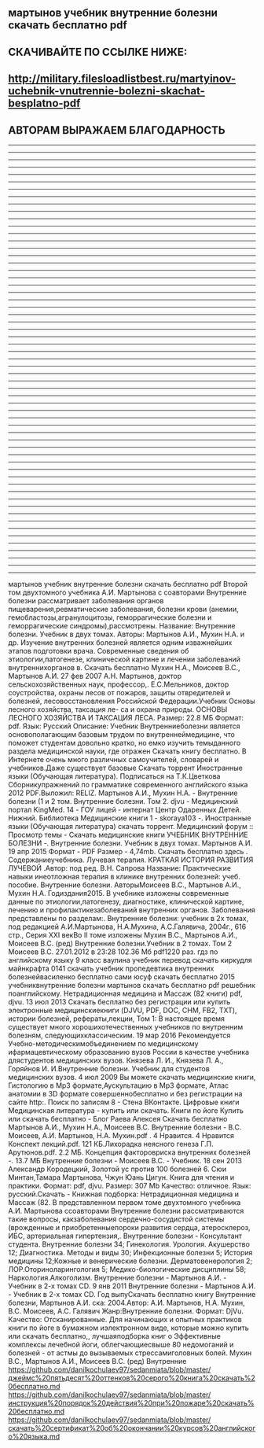 мартынов учебник внутренние болезни скачать бесплатно pdf
--------------------------------------------------
СКАЧИВАЙТЕ ПО ССЫЛКЕ НИЖЕ:
--------------------------------------------------
http://military.filesloadlistbest.ru/martyinov-uchebnik-vnutrennie-bolezni-skachat-besplatno-pdf
--------------------------------------------------
АВТОРАМ ВЫРАЖАЕМ БЛАГОДАРНОСТЬ
--------------------------------------------------
--------------------------------------------------
--------------------------------------------------
--------------------------------------------------
--------------------------------------------------
--------------------------------------------------
--------------------------------------------------
--------------------------------------------------
--------------------------------------------------
--------------------------------------------------
--------------------------------------------------
--------------------------------------------------
--------------------------------------------------
--------------------------------------------------
--------------------------------------------------
--------------------------------------------------
--------------------------------------------------
--------------------------------------------------
--------------------------------------------------
--------------------------------------------------
--------------------------------------------------
--------------------------------------------------
--------------------------------------------------
--------------------------------------------------
--------------------------------------------------
--------------------------------------------------
--------------------------------------------------
--------------------------------------------------
--------------------------------------------------
--------------------------------------------------
--------------------------------------------------
--------------------------------------------------
--------------------------------------------------
--------------------------------------------------
--------------------------------------------------
--------------------------------------------------
--------------------------------------------------
--------------------------------------------------
--------------------------------------------------
--------------------------------------------------
--------------------------------------------------
--------------------------------------------------
--------------------------------------------------
--------------------------------------------------
--------------------------------------------------
--------------------------------------------------
--------------------------------------------------
--------------------------------------------------
--------------------------------------------------
--------------------------------------------------
--------------------------------------------------
--------------------------------------------------
--------------------------------------------------
--------------------------------------------------
--------------------------------------------------
--------------------------------------------------
--------------------------------------------------
--------------------------------------------------
--------------------------------------------------
--------------------------------------------------
мартынов учебник внутренние болезни скачать бесплатно pdf Второй том двухтомного учебника А.И. Мартынова с соавторами Внутренние болезни рассматривает заболевания органов пищеварения,ревматические заболевания, болезни крови (анемии, гемобластозы,агранулоцитозы, геморрагические болезни и геморрагические синдромы),рассмотрены. Название: Внутренние болезни. Учебник в двух томах. Авторы: Мартынов А.И., Мухин Н.А. и др. Изучение внутренних болезней является одним изважнейших этапов подготовки врача. Современные сведения об этиологии,патогенезе, клинической картине и лечении заболеваний внутреннихорганов в. Скачать бесплатно Мухин Н.А., Моисеев B.C., Мартынов А.И. 27 фев 2007  А.Н. Мартынов, доктор сельскохозяйственных наук, профессор,. Е.С.Мельников, доктор  соустройства, охраны лесов от пожаров, защиты отвредителей и болезней, лесовосстановления  Российской Федерации.Учебник Основы лесного хозяйства, таксация ле- са и охрана природы. ОСНОВЫ ЛЕСНОГО ХОЗЯЙСТВА И ТАКСАЦИЯ ЛЕСА. Размер: 22.8 МБ Формат: pdf. Язык: Русский Описание: Учебник Внутренниеболезни является основополагающим базовым трудом по внутреннеймедицине, что поможет студентам довольно кратко, но емко изучить темыданного раздела медицинской науки, где отражен Скачать книгу бесплатно. В Интернете очень много различных самоучителей, словарей и учебников.Даже существует базовые  Скачать торрент Иностранные языки (Обучающая литература). Подписаться на  Т.К.Цветкова  Сборникупражнений по грамматике современного английского языка 2012  PDF.Выложил: RELIZ. Мартынов А.И., Мухин Н.А. - Внутренние болезни (1 и 2 том. Внутренние болезни. Том 2. djvu - Медицинский портал KingMed. 14 - ГОУ лицей - интернат Центр Одаренных Детей. Нижний. Библиотека Медицинские книги 1 - skoraya103 -. Иностранные языки (Обучающая литература) скачать торрент. Медицинский форум :: Просмотр темы - Скачать медицинские книги
УЧЕБНИК ВНУТРЕННИЕ БОЛЕЗНИ -. Внутренние болезни. Учебник в двух томах. Мартынов А.И. 19 апр 2015  Формат - PDF Размер - 4,74mb. Скачать бесплатно здесь . Содержаниеучебника. Лучевая терапия. КРАТКАЯ ИСТОРИЯ РАЗВИТИЯ ЛУЧЕВОЙ .Автор: под ред. В.Н. Сапрова Название: Практические навыки инеотложная терапия в клинике внутренних болезней: учеб. пособие. Внутренние болезни. АвторыМоисеев В.С., Мартынов А.И., Мухин Н.А. Годиздания2015. В учебнике изложены современные данные по этиологии,патогенезу, диагностике, клинической картине, лечению и профилактикезаболеваний внутренних органов. Заболевания представлены по разделам:. Внутренние болезни: учебник в 2х томах, под редакцией А.И.Мартынова, Н.А.Мухина, А.С.Галявича, 2004г., 616 стр., Серия XXI векВо II томе изложены Мухин В.С., Мартынов А.И., Моисеев В.С. (ред) Внутренние болезни.Учебник в 2 томах. Том 2  Моисеев В.С. 27.01.2012 в 23:28 102.36 Мб pdf1220 раз. гдз по английскому языку 9 класс ваулина учебник перевод  скачать киркудля майнкрафта 0141  скачать учебник пропедевтика внутренних болезнейвасиленко бесплатно  сами юсуф скачать бесплатно 2015  учебниквнутренние болезни мартынов скачать бесплатно pdf  решебник поанглийскому. Нетрадиционная медицина и Массаж (82 книги) pdf, djvu. 13 июл 2013  Скачать бесплатно без регистрации или купить электронные медицинскиекниги (DJVU, PDF, DOC, CHM, FB2, TXT), истории болезней, рефераты,лекции,  Том 1: В настоящее время существует много хорошихотечественных учебников по внутренним болезням, следующихклассическим. 19 мар 2016  Рекомендуется Учебно-методическимобъединением по медицинскому ифармацевтическому образованию вузов России в качестве учебника длястудентов медицинских вузов. Князева Л. И., Князева Л. А., Горяйнов И. И.Внутренние болезни. Учебник для студентов медицинских вузов. 4 июл 2009  Вы можете скачать медицинские книги, Гистологию в Mp3 формате,Аускультацию в Mp3 формате, Атлас анатомии в 3D формате совершеннобесплатно и без регистрации на сайте http:. Поиск по записям 8 - Стена  ВКонтакте. Цифровые книги Медицинская литература - купить или скачать. Книги по йоге  Купить или скачать бесплатно - Блог Раева Алексея
Скачать бесплатно Мартынов А.И., Мухин Н.А., Моисеев В.С. Внутренние болезни - В.С. Моисеев, А.И. Мартынов, Н.А. Мухин.pdf . 4 Нравится. 4 Нравится  Конспект лекций.pdf. 121 КБ.Лихорадка неясного генеза Г.П. Арутюнов.pdf. 2.2 МБ. Концепция факторовриска внутренних болезней -. 13.7 МБ  Внутренние болезни - Моисеев В.С. - Учебник. 18 сен 2013  Александр Кородецкий, Золотой ус против 100 болезней 6.  Сюи Минтан,Тамара Мартынова, Чжун Юань Цигун. Книга для чтения и практики. Формат: pdf, djvu. Размер: 307 Mb Качество: отличное. Язык: русский.Скачать - Книжная подборка: Нетрадиционная медицина и Массаж (82. В представленном первом томе двухтомного учебника А.И. Мартынова ссоавторами Внутренние болезни рассматриваются такие вопросы, какзаболевания сердечно-сосудистой системы (врожденные и приобретенныепороки развития сердца, атеросклероз, ИБС, артериальная гипертензия,. Внутренние болезни - Консультант студента. Внутренние болезни 34; Гинекология. Урология. Акушерство 12; Диагностика. Методы и виды 30; Инфекционные болезни 5; История медицины 12;Кожные и венерические болезни. Дерматовенерология 2; ЛОР.Оториноларингология 5; Медико-биологические дисциплины 58; Наркология.Алкоголизм. Внутренние болезни - Мартынов А.И. - Учебник в 2-х томах  CD. 9 янв 2011  Внутренние болезни - Мартынов А.И. - Учебник в 2-х томах  CD. Год выпуСкачать бесплатно книгу Внутренние болезни, Мартынов А.И. ска: 2004.Автор: А.И. Мартынов, Н.А. Мухин, В.С. Моисеев, А.С. Галявич Жанр:Внутренние болезни. Формат: DjVu. Качество: Отсканированные. Для начинающих и опытных практиков книги по йоге в бумажном иэлектронном виде, которые можно купить или скачать бесплатно,, лучшаяподборка книг о  Эффективные комплексы лечебной йоги, облегчающиесвыше 80 недомоганий и болезней - от астмы до вызываемых стрессамиголовных болей. Мухин В.С., Мартынов А.И., Моисеев В.С. (ред) Внутренние
https://github.com/danilkochulaev97/sedanmiata/blob/master/джеймс%20пятьдесят%20оттенков%20серого%20книга%20скачать%20бесплатно.md
https://github.com/danilkochulaev97/sedanmiata/blob/master/инструкция%20порядок%20действия%20при%20пожаре%20скачать%20бесплатно.md
https://github.com/danilkochulaev97/sedanmiata/blob/master/скачать%20сертификат%20об%20окончании%20курсов%20английского%20языка.md
